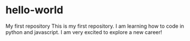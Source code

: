 # hello-world
My first repository
This is my first repository. I am learning how to code in python and javascript.
I am very excited to explore a new career!
